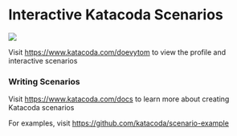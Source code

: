 # Interactive Katacoda Scenarios

[![](http://shields.katacoda.com/katacoda/doevytom/count.svg)](https://www.katacoda.com/doevytom "Get your profile on Katacoda.com")

Visit https://www.katacoda.com/doevytom to view the profile and interactive scenarios

### Writing Scenarios
Visit https://www.katacoda.com/docs to learn more about creating Katacoda scenarios

For examples, visit https://github.com/katacoda/scenario-example
